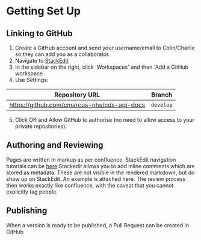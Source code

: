 
# Getting Set Up


## Linking to GitHub

 1. Create a GitHub account and send your username/email to Colin/Charlie so they can add you as a collaborator.
 2. Navigate to [StackEdit](https://stackedit.io/) 
 3. In the sidebar on the right, click 'Workspaces' and then 'Add a GitHub workspace
 4. Use Settings:
 
|Repository URL|Branch|
|--|--|
| https://github.com/cmarcus-nhs/cds-api-docs |`develop`  |

5. Click OK and Allow GitHub to authorise (no need to allow access to your private repositories).
 
 ## Authoring and Reviewing

Pages are written in markup as per confluence. StackEdit navigation tutorials can be [here](https://github.com/cmarcus-nhs/cds-api-docs/blob/develop/docs/stackedit/Stackedit%20Tutorial.md)
Stackedit allows you to add inline comments which are stored as metadata. These are not visible in the rendered markdown, but do show up on StackEdit. 
An example is attached here.
The review process then works exactly like confluence, with the caveat that you cannot explicitly tag people. 	  

## Publishing

When a version is ready to be published, a Pull Request can be created in GitHub 

<!--stackedit_data:
eyJkaXNjdXNzaW9ucyI6eyJHaGdFRTBTSmZ1V3V0SmJ2Ijp7In
RleHQiOiJBbiBleGFtcGxlIGlzIGF0dGFjaGVkIGhlcmUuIiwi
c3RhcnQiOjg3NSwiZW5kIjo5MDN9fSwiY29tbWVudHMiOnsiTn
JReHlUdUJzUExEQW1hdiI6eyJkaXNjdXNzaW9uSWQiOiJHaGdF
RTBTSmZ1V3V0SmJ2Iiwic3ViIjoiZ2g6NjAyMjQ3NDgiLCJ0ZX
h0IjoiQ29saW4gQmF0ZXNvbiAtIENhbiB5b3UgcmV2aWV3IHRo
aXMgcGFnZSBwbGVhc2UiLCJjcmVhdGVkIjoxNTc5ODYxMDE5ND
A5fSwiUWlmNmVKQ0lycEM2U3BtMyI6eyJkaXNjdXNzaW9uSWQi
OiJHaGdFRTBTSmZ1V3V0SmJ2Iiwic3ViIjoiZ2g6NTQ4MDE1NT
UiLCJ0ZXh0IjoiTWFkZSBhIGNvdXBsZSBvZiBzbGlnaHQgbW9k
aWZpY2F0aW9ucyBAY21hcmN1cy1uaHMiLCJjcmVhdGVkIjoxNT
c5ODYxNjQzMDU3fX0sImhpc3RvcnkiOls3Nzc4NjkxMDIsLTI5
NTk2Nzk3NSwtNTU3NzQwNTAyLC0xMDU1OTQ0NTFdfQ==
-->